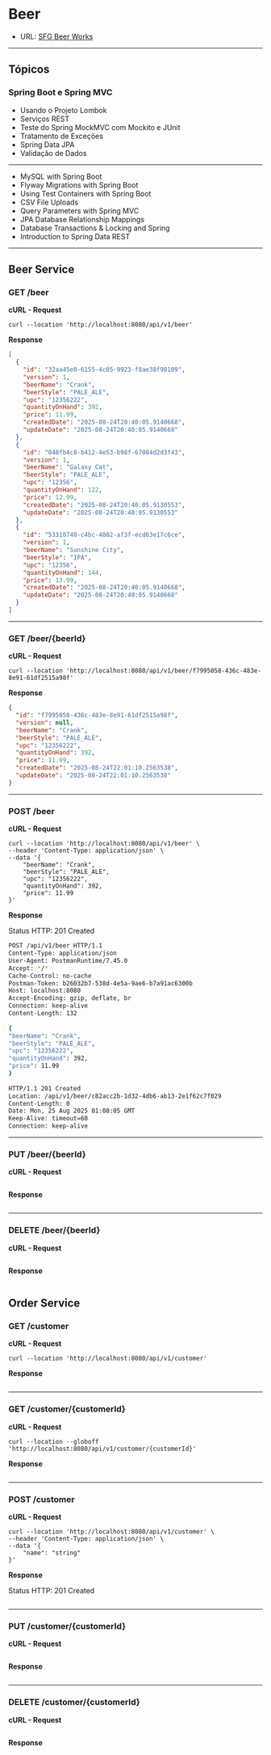 # Beer

- URL: [SFG Beer Works](https://sfg-beer-works.github.io/brewery-api/#tag/Beer-Service/operation/listBeers)

---

## Tópicos

### Spring Boot e Spring MVC

- Usando o Projeto Lombok
- Serviços REST
- Teste do Spring MockMVC com Mockito e JUnit
- Tratamento de Exceções
- Spring Data JPA
- Validação de Dados

---

- MySQL with Spring Boot
- Flyway Migrations with Spring Boot
- Using Test Containers with Spring Boot
- CSV File Uploads
- Query Parameters with Spring MVC
- JPA Database Relationship Mappings
- Database Transactions & Locking and Spring
- Introduction to Spring Data REST

---

## Beer Service

### GET /beer

**cURL - Request**

```
curl --location 'http://localhost:8080/api/v1/beer'
```

**Response**

```json
[
  {
    "id": "32aa45e0-6155-4c05-9923-f8ae38f90109",
    "version": 1,
    "beerName": "Crank",
    "beerStyle": "PALE_ALE",
    "upc": "12356222",
    "quantityOnHand": 392,
    "price": 11.99,
    "createdDate": "2025-08-24T20:40:05.9140668",
    "updateDate": "2025-08-24T20:40:05.9140668"
  },
  {
    "id": "048fb4c8-b412-4e53-b98f-67084d2d3f43",
    "version": 1,
    "beerName": "Galaxy Cat",
    "beerStyle": "PALE_ALE",
    "upc": "12356",
    "quantityOnHand": 122,
    "price": 12.99,
    "createdDate": "2025-08-24T20:40:05.9130553",
    "updateDate": "2025-08-24T20:40:05.9130553"
  },
  {
    "id": "53310740-c4bc-4802-af3f-ecd63e17c6ce",
    "version": 1,
    "beerName": "Sunshine City",
    "beerStyle": "IPA",
    "upc": "12356",
    "quantityOnHand": 144,
    "price": 13.99,
    "createdDate": "2025-08-24T20:40:05.9140668",
    "updateDate": "2025-08-24T20:40:05.9140668"
  }
]
```

---

### GET /beer/{beerId}

**cURL - Request**

```
curl --location 'http://localhost:8080/api/v1/beer/f7995058-436c-483e-8e91-61df2515a98f'
```

**Response**

```json
{
  "id": "f7995058-436c-483e-8e91-61df2515a98f",
  "version": null,
  "beerName": "Crank",
  "beerStyle": "PALE_ALE",
  "upc": "12356222",
  "quantityOnHand": 392,
  "price": 11.99,
  "createdDate": "2025-08-24T22:01:10.2563538",
  "updateDate": "2025-08-24T22:01:10.2563538"
}
```

---

### POST /beer

**cURL - Request**

```
curl --location 'http://localhost:8080/api/v1/beer' \
--header 'Content-Type: application/json' \
--data '{
    "beerName": "Crank",
    "beerStyle": "PALE_ALE",
    "upc": "12356222",
    "quantityOnHand": 392,
    "price": 11.99
}'
```

**Response**

Status HTTP: 201 Created

```bash
POST /api/v1/beer HTTP/1.1
Content-Type: application/json
User-Agent: PostmanRuntime/7.45.0
Accept: */*
Cache-Control: no-cache
Postman-Token: b26032b7-538d-4e5a-9ae6-b7a91ac6300b
Host: localhost:8080
Accept-Encoding: gzip, deflate, br
Connection: keep-alive
Content-Length: 132
 
{
"beerName": "Crank",
"beerStyle": "PALE_ALE",
"upc": "12356222",
"quantityOnHand": 392,
"price": 11.99
}
 
HTTP/1.1 201 Created
Location: /api/v1/beer/c82acc2b-1d32-4db6-ab13-2e1f62c7f029
Content-Length: 0
Date: Mon, 25 Aug 2025 01:08:05 GMT
Keep-Alive: timeout=60
Connection: keep-alive
```

---

### PUT /beer/{beerId}

**cURL - Request**

```

```

**Response**

```json

```

---

### DELETE /beer/{beerId}

**cURL - Request**

```

```

**Response**

```json

```

## Order Service

### GET /customer

**cURL - Request**

```
curl --location 'http://localhost:8080/api/v1/customer'
```

**Response**

```json

```

---

### GET /customer/{customerId}

**cURL - Request**

```
curl --location --globoff 'http://localhost:8080/api/v1/customer/{customerId}'
```

**Response**

```json

```

---

### POST /customer

**cURL - Request**

```
curl --location 'http://localhost:8080/api/v1/customer' \
--header 'Content-Type: application/json' \
--data '{
    "name": "string"
}'
```

**Response**

Status HTTP: 201 Created

```bash

```

---

### PUT /customer/{customerId}

**cURL - Request**

```

```

**Response**

```json

```

---

### DELETE /customer/{customerId}

**cURL - Request**

```

```

**Response**

```json

```